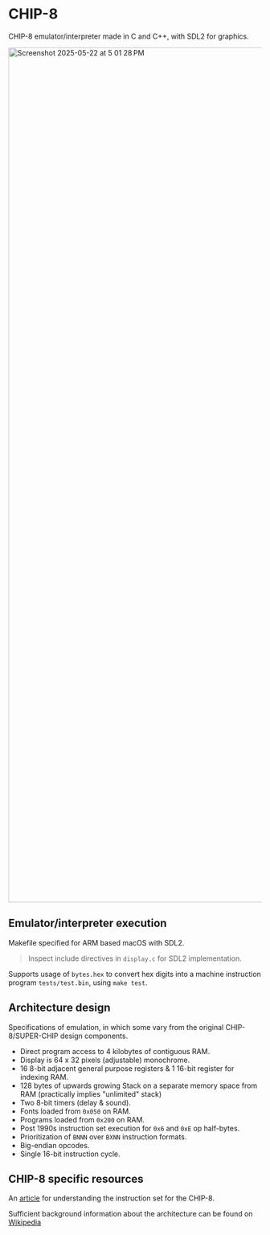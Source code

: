 # CHIP-8

CHIP-8 emulator/interpreter made in C and C++, with SDL2 for graphics.

<img width="1701" alt="Screenshot 2025-05-22 at 5 01 28 PM" src="https://github.com/user-attachments/assets/09091198-d510-4503-b5e5-0f5de6d320fe" />

## Emulator/interpreter execution

Makefile specified for ARM based macOS with SDL2.

> Inspect include directives in ```display.c``` for SDL2 implementation.

Supports usage of ```bytes.hex``` to convert hex digits into a machine instruction program ```tests/test.bin```, using ```make test```.

## Architecture design

Specifications of emulation, in which some vary from the original CHIP-8/SUPER-CHIP design components.

- Direct program access to 4 kilobytes of contiguous RAM.
- Display is 64 x 32 pixels (adjustable) monochrome.
- 16 8-bit adjacent general purpose registers & 1 16-bit register for indexing RAM.
- 128 bytes of upwards growing Stack on a separate memory space from RAM (practically implies "unlimited" stack)
- Two 8-bit timers (delay & sound).
- Fonts loaded from ```0x050``` on RAM.
- Programs loaded from ```0x200``` on RAM.
- Post 1990s instruction set execution for ```0x6``` and ```0xE``` op half-bytes.
- Prioritization of ```BNNN``` over ```BXNN``` instruction formats.
- Big-endian opcodes.
- Single 16-bit instruction cycle.

## CHIP-8 specific resources

An [article](http://devernay.free.fr/hacks/chip8/C8TECH10.HTM) for understanding the instruction set for the CHIP-8.

Sufficient background information about the architecture can be found on [Wikipedia](https://en.wikipedia.org/wiki/CHIP-8)
